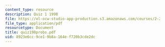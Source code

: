 ```yaml
---
content_type: resource
description: Quiz 1 1998
file: https://ol-ocw-studio-app-production.s3.amazonaws.com/courses/2-24-ocean-wave-interaction-with-ships-and-offshore-energy-systems-13-022-spring-2002/8923e6cc9ce19b8a164ef720b3cde2dc_quiz198probs.pdf
file_type: application/pdf
resourcetype: Document
title: quiz198probs.pdf
uid: 8923e6cc-9ce1-9b8a-164e-f720b3cde2dc
---
```

